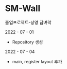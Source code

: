 # SM-Wall
졸업프로젝트-상명 담벼락

2022 - 07 - 01
 - Repository 생성
 
2022 - 07 - 04
 - main, register layout 추가
